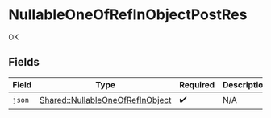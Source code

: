 # NullableOneOfRefInObjectPostRes

OK


## Fields

| Field                                                                               | Type                                                                                | Required                                                                            | Description                                                                         |
| ----------------------------------------------------------------------------------- | ----------------------------------------------------------------------------------- | ----------------------------------------------------------------------------------- | ----------------------------------------------------------------------------------- |
| `json`                                                                              | [Shared::NullableOneOfRefInObject](../../models/shared/nullableoneofrefinobject.md) | :heavy_check_mark:                                                                  | N/A                                                                                 |